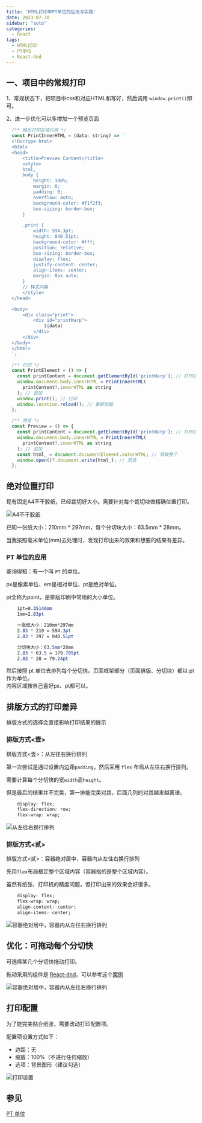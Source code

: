 ```yaml
---
title: 'HTML打印中PT单位的应用与实践'
date: 2023-07-30
sidebar: "auto"
categories:
  - React
tags: 
  - HTML打印
  - PT单位
  - React-dnd
---
```


## 一、项目中的常规打印

1、常规状态下，把项目中css和对应HTML和写好，然后调用 `window.print()`即可。

2、进一步优化可以多增加一个预览页面

```js
  /** 输出打印区域内容 */
  const PrintInnerHTML = (data: string) => `
  <!Doctype html>
  <html>
  <head>
      <title>Preview Content</title>
      <style>
      html,
      body {
          height: 100%;
          margin: 0;
          padding: 0;
          overflow: auto;
          background-color: #f1f2f3;
          box-sizing: border-box;
      }

      .print {
          width: 594.3pt;
          height: 840.51pt;
          background-color: #fff;
          position: relative;
          box-sizing: border-box;
          display: flex;
          justify-content: center;
          align-items: center;
          margin: 0px auto;
      }
      // 样式内容
      </style>
  </head>

  <body>
      <div class="print">
          <div id="printWarp">
              ${data}
          </div>
      </div>
  </body>
  </html>
  `;

  /** 打印 */
  const PrintElement = () => {
    const printContent = document.getElementById('printWarp'); // 打印区域
    window.document.body.innerHTML = PrintInnerHTML(
      printContent?.innerHTML as string
    ); // 追加
    window.print(); // 打印
    window.location.reload(); // 重新加载
  };

  /** 预览 */
  const Preview = () => {
    const printContent = document.getElementById('printWarp'); // 打印区域
    window.document.body.innerHTML = PrintInnerHTML(
      printContent?.innerHTML as string
    ); // 追加
    const html_ = document.documentElement.outerHTML; // 获取整个
    window.open()?.document.write(html_); // 预览
  };
```


## 绝对位置打印

现有固定A4不干胶纸，已经裁切好大小。需要针对每个裁切块做精确位置打印。

<img :src="$withBase('/assets/images/230726_1.png')" alt="A4不干胶纸">

已知一张纸大小：210mm * 297mm，每个分切块大小：63.5mm * 28mm。

当我按照毫米单位(mm)去处理时，发现打印出来的效果和想要的结果有差异。


### PT 单位的应用

查询得知：有一个叫 `PT` 的单位。

px是像素单位、em是相对单位、pt是绝对单位。

pt全称为point，是排版印刷中常用的大小单位。

```css
    1pt=0.35146mm
    1mm=2.83pt

    一张纸大小：210mm*297mm
    2.83 * 210 = 594.3pt
    2.83 * 297 = 840.51pt

    分切块大小：63.5mm*28mm
    2.83 * 63.5 = 179.705pt
    2.83 * 28 = 79.24pt
```

然后按照 pt 单位去排列每个分切快。页面框架部分（页面排版、分切块）都以 pt 作为单位。
<br>
内容区域按自己喜好px、pt都可以。



## 排版方式的打印差异

排版方式的选择会直接影响打印结果的展示

### 排版方式<壹>

排版方式<壹>：从左往右换行排列

第一次尝试是通过设置内边距`padding`，然后采用 `flex` 布局从左往右换行排列。

需要计算每个分切快的宽`width`高`height`。

但是最后的结果并不完美，第一排能完美对其，后面几列的对其越来越离谱。

```css
    display: flex;
    flex-direction: row;
    flex-wrap: wrap;
```

<img :src="$withBase('/assets/images/230726_4.png')" alt="从左往右换行排列">

### 排版方式<贰>

排版方式<贰>：容器绝对居中，容器内从左往右换行排列

先用`flex`布局框定整个区域内容（容器指的是整个区域内容）。

虽然有纸张、打印机的精度问题，但打印出来的效果会好很多。

```css
    display: flex;
    flex-wrap: wrap;
    align-content: center;
    align-items: center;
```

<img :src="$withBase('/assets/images/230726_5.png')" alt="容器绝对居中，容器内从左往右换行排列">


## 优化：可拖动每个分切快

可选择某几个分切快拖动打印。

拖动采用的组件是 [React-dnd](https://github.com/react-dnd/react-dnd)，可以参考这个[案例](https://react-dnd.github.io/react-dnd/examples/dustbin/multiple-targets)

<img :src="$withBase('/assets/images/230726_6.gif')" alt="容器绝对居中，容器内从左往右换行排列">


## 打印配置

为了能完美贴合纸张，需要改动打印配置项。

配置项设置方式如下：
- 边距：无
- 缩放：100%（不进行任何缩放）
- 选项：背景图形（建议勾选）

<img :src="$withBase('/assets/images/230726_7.png')" alt="打印设置">


## 参见

[PT 单位]([rustdesk.com](https://baike.baidu.com/item/PT/9466952))

